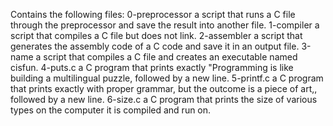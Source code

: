 Contains the following files:
0-preprocessor a script that runs a C file through the preprocessor and save the result into another file.
1-compiler  a script that compiles a C file but does not link.
2-assembler  a script that generates the assembly code of a C code and save it in an output file.
3-name  a script that compiles a C file and creates an executable named cisfun.
4-puts.c  a C program that prints exactly "Programming is like building a multilingual puzzle, followed by a new line.
5-printf.c a C program that prints exactly with proper grammar, but the outcome is a piece of art,, followed by a new line.
6-size.c a C program that prints the size of various types on the computer it is compiled and run on.
